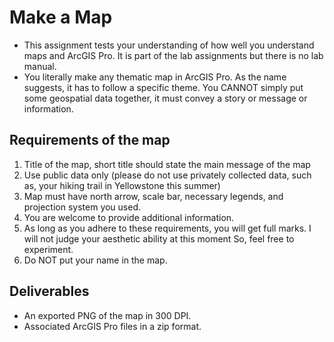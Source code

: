 # Make a Map

- This assignment tests your understanding of how well you understand maps and ArcGIS Pro. It is part of the lab assignments but there is no lab manual.
- You literally make any thematic map in ArcGIS Pro. As the name suggests, it has to follow a specific theme. You CANNOT simply put some geospatial data together, it must convey a story or message or information.

## Requirements of the map

1. Title of the map, short title should state the main message of the map
2. Use public data only (please do not use privately collected data, such as, your hiking trail in Yellowstone this summer)
3. Map must have north arrow, scale bar, necessary legends, and projection system you used.
4. You are welcome to provide additional information.
5. As long as you adhere to these requirements, you will get full marks. I will not judge your aesthetic ability at this moment So, feel free to experiment.
6. Do NOT put your name in the map.

## Deliverables

- An exported PNG of the map in 300 DPI.
- Associated ArcGIS Pro files in a zip format.
